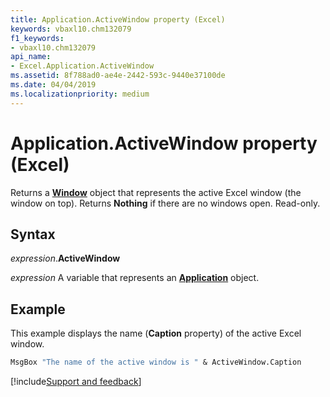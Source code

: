 ```yaml
---
title: Application.ActiveWindow property (Excel)
keywords: vbaxl10.chm132079
f1_keywords:
- vbaxl10.chm132079
api_name:
- Excel.Application.ActiveWindow
ms.assetid: 8f788ad0-ae4e-2442-593c-9440e37100de
ms.date: 04/04/2019
ms.localizationpriority: medium
---
```



# Application.ActiveWindow property (Excel)

Returns a **[Window](Excel.Window.md)** object that represents the active Excel window (the window on top). Returns **Nothing** if there are no windows open. Read-only.

## Syntax

_expression_.**ActiveWindow**

_expression_ A variable that represents an **[Application](Excel.Application(object).md)** object.

## Example

This example displays the name (**Caption** property) of the active Excel window.

```vb
MsgBox "The name of the active window is " & ActiveWindow.Caption
```



[!include[Support and feedback](~/includes/feedback-boilerplate.md)]
